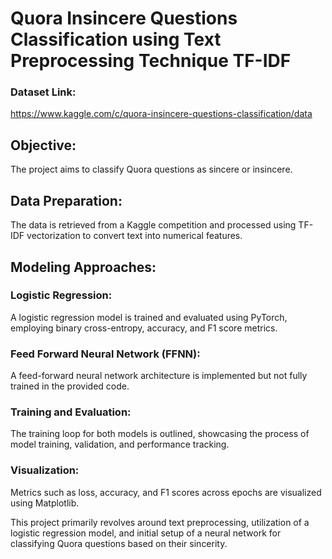 # Quora Insincere Questions Classification using Text Preprocessing Technique TF-IDF

### Dataset Link: 
https://www.kaggle.com/c/quora-insincere-questions-classification/data

## Objective: 
The project aims to classify Quora questions as sincere or insincere.
## Data Preparation: 
The data is retrieved from a Kaggle competition and processed using TF-IDF vectorization to convert text into numerical features.

## Modeling Approaches:
### Logistic Regression: 
A logistic regression model is trained and evaluated using PyTorch, employing binary cross-entropy, accuracy, and F1 score metrics.

### Feed Forward Neural Network (FFNN): 
A feed-forward neural network architecture is implemented but not fully trained in the provided code.

### Training and Evaluation: 
The training loop for both models is outlined, showcasing the process of model training, validation, and performance tracking.

### Visualization: 
Metrics such as loss, accuracy, and F1 scores across epochs are visualized using Matplotlib.


This project primarily revolves around text preprocessing, utilization of a logistic regression model, and initial setup of a neural network for classifying Quora questions based on their sincerity.
